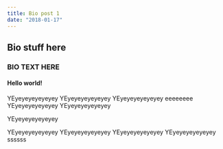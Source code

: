 ```yaml
---
title: Bio post 1
date: "2018-01-17"
---
```


## Bio stuff here

### BIO TEXT HERE

#### Hello world!

YEyeyeyeyeyeyey
YEyeyeyeyeyeyey
YEyeyeyeyeyeyey
eeeeeeee
YEyeyeyeyeyeyey
YEyeyeyeyeyeyey

YEyeyeyeyeyeyey

YEyeyeyeyeyeyey
YEyeyeyeyeyeyey
YEyeyeyeyeyeyey
YEyeyeyeyeyeyey
ssssss
